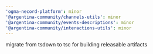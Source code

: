 ```yaml
---
'ogma-necord-platform': minor
'@argentina-community/channels-utils': minor
'@argentina-community/events-descriptions': minor
'@argentina-community/interactions-utils': minor
---
```


migrate from tsdown to tsc for building releasable artifacts
